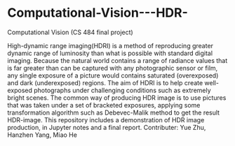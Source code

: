 # Computational-Vision---HDR-
Computational Vision (CS 484 final project)

High-dynamic range imaging(HDRI) is a method of reproducing greater dynamic range of luminosity than what is possible with standard digital imaging. Because the natural world contains a range of radiance values that is far greater than can be captured with any photographic sensor or film, any single exposure of a picture would contains saturated (overexposed) and dark (underexposed) regions. The aim of HDRI is to help create well-exposed photographs under challenging conditions such as extremely bright scenes. The common way of producing HDR image is to use pictures that was taken under a set of bracketed exposures, applying some transformation algorithm such as Debevec-Malik method to get the result HDR-image.
This repository includes a demonstration of HDR image production, in Jupyter notes and a final report.
Contributer: Yue Zhu, Hanzhen Yang, Miao He
